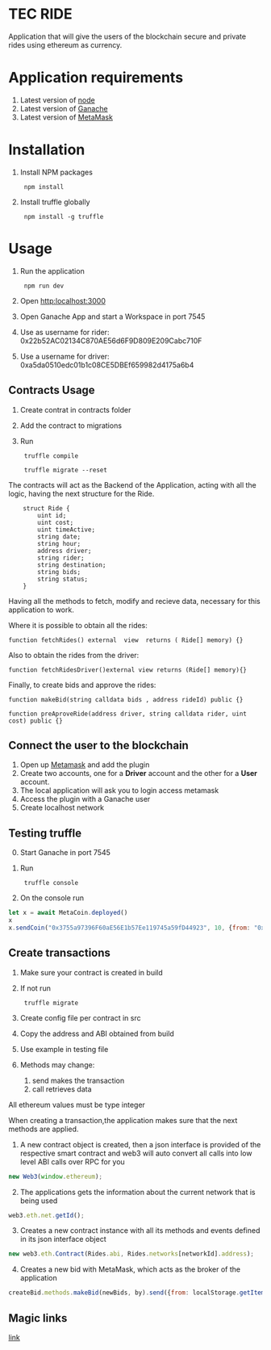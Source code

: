 # TEC RIDE

Application that will give the users of the blockchain secure and private rides using ethereum as currency.

# Application requirements

1. Latest version of [node](https://nodejs.org/es/download/)
2. Latest version of [Ganache](https://trufflesuite.com/ganache/)
3. Latest version of [MetaMask](https://metamask.io/download/)

# Installation

1. Install NPM packages

        npm install 

2. Install truffle globally

        npm install -g truffle
        

# Usage

1. Run the application

        npm run dev

2. Open [http:localhost:3000](http:localhost:3000)
3. Open Ganache App and start a Workspace  in port 7545
4. Use as username for rider: 0x22b52AC02134C870AE56d6F9D809E209Cabc710F
5. Use a username for driver: 0xa5da0510edc01b1c08CE5DBEf659982d4175a6b4

## Contracts Usage

1. Create contrat in contracts folder
2. Add the contract to migrations
3. Run

        truffle compile

        truffle migrate --reset
        
The contracts will act as the Backend of the Application, acting with all the logic, having the next structure for the Ride.

```solidity
    struct Ride {
        uint id;
        uint cost;
        uint timeActive;
        string date;
        string hour;
        address driver;
        string rider;
        string destination;
        string bids;
        string status;
    }
```

Having all the methods to fetch, modify and recieve data, necessary for this application to work.

Where it is possible to obtain all the rides:

```solidity
function fetchRides() external  view  returns ( Ride[] memory) {}
```

Also to obtain the rides from the driver:

```solidity
function fetchRidesDriver()external view returns (Ride[] memory){}
```

Finally, to create bids and approve the rides:
```solidity
function makeBid(string calldata bids , address rideId) public {}

function preAproveRide(address driver, string calldata rider, uint cost) public {}
```


## Connect the user to the blockchain

1. Open up [Metamask](https://metamask.io/download/) and add the plugin
2. Create two accounts, one for a **Driver** account and the other for a **User** account.
3. The local application will ask you to login access metamask
4. Access the plugin with a Ganache user
5. Create localhost network

## Testing truffle

0. Start Ganache in port 7545

1. Run 

        truffle console
        
2. On the console run

```javascript
let x = await MetaCoin.deployed()
x
x.sendCoin("0x3755a97396F60aE56E1b57Ee119745a59fD44923", 10, {from: "0xcC9ef1Fb124C0105Ecd91Ec87F3a8747b1d71F12"})
```
## Create transactions

1. Make sure your contract is created in build

2. If not run
        
        truffle migrate

3.  Create config file per contract in src

4. Copy the address and ABI obtained from build

5. Use example in testing file

6. Methods may change:
    1. send makes the transaction
    2. call retrieves data

All ethereum values must be type integer


When creating a transaction,the application makes sure that the next methods are applied.

1. A new contract object is created, then a json interface is provided of the respective smart contract and web3 will auto convert all calls into low level ABI calls over RPC for you
```javascript
new Web3(window.ethereum);
```
2. The applications gets the information about the current network that is being used
```javascript
web3.eth.net.getId();
```
3. Creates a new contract instance with all its methods and events defined in its json interface object
```javascript
new web3.eth.Contract(Rides.abi, Rides.networks[networkId].address);
```
4. Creates a new bid with MetaMask, which acts as the broker of the application
```javascript
createBid.methods.makeBid(newBids, by).send({from: localStorage.getItem("idUser")});
```

## Magic links

[link](https://github.com/blakewood84/metamask-transactions/blob/main/src/App.js)
